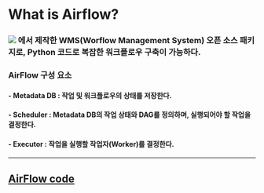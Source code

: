 # What is Airflow?

### <img src="https://img.shields.io/badge/Airbnb-FF5A5F?style=flat&logo=airbnb&logoColor=white" /> 에서 제작한 **WMS**(Worflow Management System) 오픈 소스 패키지로, Python 코드로 복잡한 워크플로우 구축이 가능하다. 
### AirFlow 구성 요소
#### - Metadata DB : 작업 및 워크플로우의 상태를 저장한다.
#### - Scheduler : Metadata DB의 작업 상태와 DAG를 정의하며, 실행되어야 할 작업을 결정한다.
#### - Executor : 작업을 실행할 작업자(Worker)를 결정한다.

---

## [AirFlow code]()
